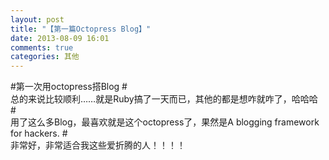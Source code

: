```yaml
---
layout: post
title: "【第一篇Octopress Blog】"
date: 2013-08-09 16:01
comments: true
categories: 其他
---
```

#第一次用octopress搭Blog
#<br/>总的来说比较顺利……就是Ruby搞了一天而已，其他的都是想咋就咋了，哈哈哈
#<br/>用了这么多Blog，最喜欢就是这个octopress了，果然是A blogging framework for hackers.
#<br/>非常好，非常适合我这些爱折腾的人！！！！